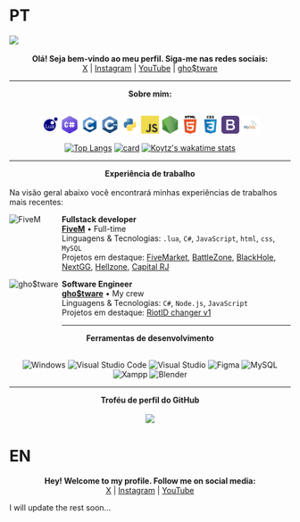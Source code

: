 # PT
![](https://komarev.com/ghpvc/?username=Kooytz&color=006bed)
<div align="center">
  <b>Olá! Seja bem-vindo ao meu perfil. Siga-me nas redes sociais:</b><br>
  <a href="https://x.com/t0xic_ego">X</a> |
  <a href="https://www.instagram.com/koytz/">Instagram</a> |
  <a href="https://www.youtube.com/@Koytz">YouTube</a> |
  <a href="https://discord.gg/rzfTSQ29Dn">gho$tware</a>
</div>

------------

<div align="center">
    <b>Sobre mim:</b><br><br>
  
<code><img height="32" src="https://raw.githubusercontent.com/github/explore/80688e429a7d4ef2fca1e82350fe8e3517d3494d/topics/lua/lua.png" alt="Lua"/></code>
<code><img height="32" src="https://raw.githubusercontent.com/github/explore/80688e429a7d4ef2fca1e82350fe8e3517d3494d/topics/csharp/csharp.png" alt="Csharp"/></code>
<code><img height="32" src="https://raw.githubusercontent.com/github/explore/80688e429a7d4ef2fca1e82350fe8e3517d3494d/topics/c/c.png" alt="C"/></code>
<code><img height="32" src="https://raw.githubusercontent.com/github/explore/80688e429a7d4ef2fca1e82350fe8e3517d3494d/topics/cpp/cpp.png" alt="C++"/></code>
<code><img height="32" src="https://raw.githubusercontent.com/github/explore/80688e429a7d4ef2fca1e82350fe8e3517d3494d/topics/python/python.png" alt="Python"/></code>
<code><img height="32" src="https://raw.githubusercontent.com/github/explore/80688e429a7d4ef2fca1e82350fe8e3517d3494d/topics/javascript/javascript.png" alt="Javascript"/></code>
<code><img height="32" src="https://raw.githubusercontent.com/github/explore/80688e429a7d4ef2fca1e82350fe8e3517d3494d/topics/nodejs/nodejs.png" alt="Nodejs"/></code>
<code><img height="32" src="https://raw.githubusercontent.com/github/explore/80688e429a7d4ef2fca1e82350fe8e3517d3494d/topics/html/html.png" alt="HTML5"/></code>
<code><img height="32" src="https://raw.githubusercontent.com/github/explore/80688e429a7d4ef2fca1e82350fe8e3517d3494d/topics/css/css.png" alt="CSS"/></code>
<code><img height="32" src="https://raw.githubusercontent.com/github/explore/80688e429a7d4ef2fca1e82350fe8e3517d3494d/topics/bootstrap/bootstrap.png" alt="Bootstrap"/></code>
<code><img height="32" src="https://raw.githubusercontent.com/github/explore/80688e429a7d4ef2fca1e82350fe8e3517d3494d/topics/mysql/mysql.png" alt="MySQL"/></code>

[![Top Langs](https://github-readme-stats.vercel.app/api/top-langs/?username=Kooytz&theme=transparent&hide=batchfile,html)](https://github.com/anuraghazra/github-readme-stats) [![card](https://github-readme-stats.vercel.app/api?username=Kooytz&show_icons=true&theme=transparent)](https://github.com/anuraghazra/github-readme-stats)
[![Koytz's wakatime stats](https://github-readme-stats.vercel.app/api/wakatime?username=@Koytz&theme=transparent&range=all_time&v=2)](https://github.com/anuraghazra/github-readme-stats)

</div>

------------

<div align="center">
    <b>Experiência de trabalho</b><br><br>
</div>
Na visão geral abaixo você encontrará minhas experiências de trabalhos mais recentes:<br>

[<img align="left" height="94px" width="94px" alt="FiveM" src="https://logos-world.net/wp-content/uploads/2021/03/FiveM-Symbol.png"/>](https://fivem.net/)

**Fullstack developer** \
[**FiveM**](https://fivem.net/) • Full-time \
Linguagens & Tecnologias: `.lua`, `C#`, `JavaScript`, `html`, `css`, `MySQL` \
Projetos em destaque: [FiveMarket](https://fivemarket.com.br/), [BattleZone](), [BlackHole](), [NextGG](), [Hellzone](), [Capital RJ]()
<br/>

[<img align="left" height="94px" width="94px" alt="gho$tware" src="https://cdn.discordapp.com/attachments/642239839525273602/1248055037670981672/beautiful-ghost-computer-panting-art_410516-19109.png?ex=666396d4&is=66624554&hm=8b225574b611864432d3f5c888054796493f46096cf4cd91bb5f210dcbe03366&"/>](https://discord.gg/rzfTSQ29Dn)

**Software Engineer** \
[**gho$tware**](https://discord.gg/rzfTSQ29Dn) • My crew \
Linguagens & Tecnologias: `C#`, `Node.js`, `JavaScript` \
Projetos em destaque: [RiotID changer v1](https://github.com/Kooytz/Koytz-RiotID-changer)
<br/>

------------

<div align="center">
    <b>Ferramentas de desenvolvimento</b><br><br>

![Windows](https://img.shields.io/badge/-Windows-333333?style=flat&logo=windows&logoColor=007ACC)
![Visual Studio Code](https://img.shields.io/badge/-Visual%20Studio%20Code-333333?style=flat&logo=visual-studio-code&logoColor=007ACC)
![Visual Studio](https://img.shields.io/badge/-Visual%20Studio-333333?style=flat&logo=visual-studio&logoColor=007ACC)
![Figma](https://img.shields.io/badge/-Figma-333333?style=flat&logo=figma&logoColor=007ACC)
![MySQL](https://img.shields.io/badge/-MySQL-333333?style=flat&logo=mysql&logoColor=007ACC)
![Xampp](https://img.shields.io/badge/-Xampp-333333?style=flat&logo=xampp&logoColor=007ACC)
![Blender](https://img.shields.io/badge/-Blender-333333?style=flat&logo=blender&logoColor=007ACC)
</div>

------------

<p align="center">
    <b>Troféu de perfil do GitHub</b><br><br>
  <a
    href="https://github.com/ryo-ma/github-profile-trophy"
    title="repositório de troféus"
  >
    <img
      width="800"
      src="https://github-profile-trophy.vercel.app/?username=Kooytz&column=8&theme=darkhub&no-frame=true&no-bg=true"
    />
  </a>
</p>

# EN
<div align="center">
  <b>Hey! Welcome to my profile. Follow me on social media:</b><br>
  <a href="https://x.com/t0xic_ego">X</a> |
  <a href="https://www.instagram.com/koytz/">Instagram</a> |
  <a href="https://www.youtube.com/@Koytz">YouTube</a>
</div>

I will update the rest soon...
